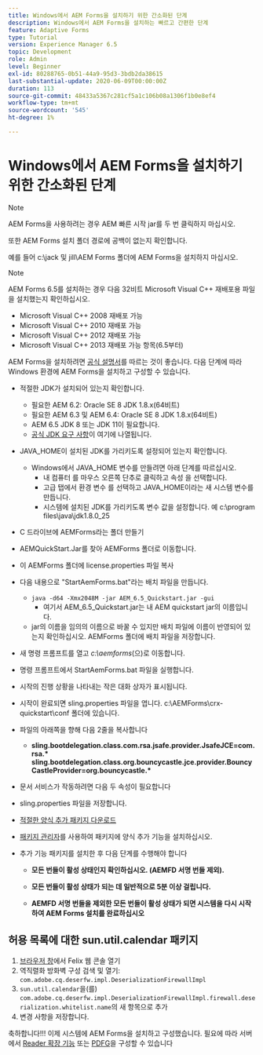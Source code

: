 ```yaml
---
title: Windows에서 AEM Forms을 설치하기 위한 간소화된 단계
description: Windows에서 AEM Forms을 설치하는 빠르고 간편한 단계
feature: Adaptive Forms
type: Tutorial
version: Experience Manager 6.5
topic: Development
role: Admin
level: Beginner
exl-id: 80288765-0b51-44a9-95d3-3bdb2da38615
last-substantial-update: 2020-06-09T00:00:00Z
duration: 113
source-git-commit: 48433a5367c281cf5a1c106b08a1306f1b0e8ef4
workflow-type: tm+mt
source-wordcount: '545'
ht-degree: 1%

---
```


# Windows에서 AEM Forms을 설치하기 위한 간소화된 단계

>[!NOTE]
>
>AEM Forms을 사용하려는 경우 AEM 빠른 시작 jar를 두 번 클릭하지 마십시오.
>
>또한 AEM Forms 설치 폴더 경로에 공백이 없는지 확인합니다.
>
>예를 들어 c:\jack 및 jill\AEM Forms 폴더에 AEM Forms을 설치하지 마십시오.

>[!NOTE]
>
>AEM Forms 6.5를 설치하는 경우 다음 32비트 Microsoft Visual C++ 재배포용 파일을 설치했는지 확인하십시오.
>
>* Microsoft Visual C++ 2008 재배포 가능
>* Microsoft Visual C++ 2010 재배포 가능
>* Microsoft Visual C++ 2012 재배포 가능
>* Microsoft Visual C++ 2013 재배포 가능 항목(6.5부터)

AEM Forms을 설치하려면 [공식 설명서](https://helpx.adobe.com/kr/experience-manager/6-3/forms/using/installing-configuring-aem-forms-osgi.html)를 따르는 것이 좋습니다. 다음 단계에 따라 Windows 환경에 AEM Forms을 설치하고 구성할 수 있습니다.

* 적절한 JDK가 설치되어 있는지 확인합니다.
   * 필요한 AEM 6.2: Oracle SE 8 JDK 1.8.x(64비트)
   * 필요한 AEM 6.3 및 AEM 6.4: Oracle SE 8 JDK 1.8.x(64비트)
   * AEM 6.5 JDK 8 또는 JDK 11이 필요합니다.
   * [공식 JDK 요구 사항](https://experienceleague.adobe.com/docs/experience-manager-65/deploying/introduction/technical-requirements.html?lang=ko-KR)이 여기에 나열됩니다.
* JAVA_HOME이 설치된 JDK를 가리키도록 설정되어 있는지 확인합니다.
   * Windows에서 JAVA_HOME 변수를 만들려면 아래 단계를 따르십시오.
      * 내 컴퓨터 를 마우스 오른쪽 단추로 클릭하고 속성 을 선택합니다.
      * 고급 탭에서 환경 변수 를 선택하고 JAVA_HOME이라는 새 시스템 변수를 만듭니다.
      * 시스템에 설치된 JDK를 가리키도록 변수 값을 설정합니다. 예 c:\program files\java\jdk1.8.0_25

* C 드라이브에 AEMForms라는 폴더 만들기
* AEMQuickStart.Jar를 찾아 AEMForms 폴더로 이동합니다.
* 이 AEMForms 폴더에 license.properties 파일 복사
* 다음 내용으로 &quot;StartAemForms.bat&quot;라는 배치 파일을 만듭니다.
   * `java -d64 -Xmx2048M -jar AEM_6.5_Quickstart.jar -gui`
      * 여기서 AEM_6.5_Quickstart.jar는 내 AEM quickstart jar의 이름입니다.
   * jar의 이름을 임의의 이름으로 바꿀 수 있지만 배치 파일에 이름이 반영되어 있는지 확인하십시오. AEMForms 폴더에 배치 파일을 저장합니다.

* 새 명령 프롬프트를 열고 _c:\aemforms_(으)로 이동합니다.

* 명령 프롬프트에서 StartAemForms.bat 파일을 실행합니다.

* 시작의 진행 상황을 나타내는 작은 대화 상자가 표시됩니다.

* 시작이 완료되면 sling.properties 파일을 엽니다. c:\AEMForms\crx-quickstart\conf 폴더에 있습니다.

* 파일의 아래쪽을 향해 다음 2줄을 복사합니다
   * **sling.bootdelegation.class.com.rsa.jsafe.provider.JsafeJCE=com.rsa.&#42;** **sling.bootdelegation.class.org.bouncycastle.jce.provider.BouncyCastleProvider=org.bouncycastle.&#42;**
* 문서 서비스가 작동하려면 다음 두 속성이 필요합니다
* sling.properties 파일을 저장합니다.
* [적절한 양식 추가 패키지 다운로드](https://experienceleague.adobe.com/docs/experience-manager-release-information/aem-release-updates/forms-updates/aem-forms-releases.html?lang=en)
* [패키지 관리자](http://localhost:4502/crx/packmgr/index.jsp)를 사용하여 패키지에 양식 추가 기능을 설치하십시오.
* 추가 기능 패키지를 설치한 후 다음 단계를 수행해야 합니다

   * **모든 번들이 활성 상태인지 확인하십시오. (AEMFD 서명 번들 제외).**
   * **모든 번들이 활성 상태가 되는 데 일반적으로 5분 이상 걸립니다.**

   * **AEMFD 서명 번들을 제외한 모든 번들이 활성 상태가 되면 시스템을 다시 시작하여 AEM Forms 설치를 완료하십시오**

## 허용 목록에 대한 sun.util.calendar 패키지

1. [브라우저 창](http://localhost:4502/system/console/configMgr)에서 Felix 웹 콘솔 열기
1. 역직렬화 방화벽 구성 검색 및 열기: `com.adobe.cq.deserfw.impl.DeserializationFirewallImpl`
1. `sun.util.calendar`을(를) `com.adobe.cq.deserfw.impl.DeserializationFirewallImpl.firewall.deserialization.whitelist.name`의 새 항목으로 추가
1. 변경 사항을 저장합니다.

축하합니다!!! 이제 시스템에 AEM Forms을 설치하고 구성했습니다.
필요에 따라 서버에서 [Reader 확장 기능](https://experienceleague.adobe.com/docs/experience-manager-learn/forms/document-services/configuring-reader-extension-osgi.html) 또는 [PDFG](https://experienceleague.adobe.com/docs/experience-manager-65/forms/install-aem-forms/osgi-installation/install-configure-document-services.html)을 구성할 수 있습니다
